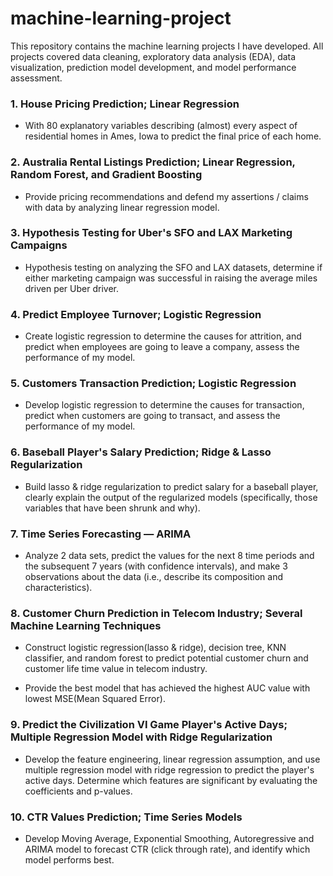 # machine-learning-project

This repository contains the machine learning projects I have developed. 
All projects covered data cleaning, exploratory data analysis (EDA), data visualization, prediction model development, and model performance assessment.

### 1. House Pricing Prediction; Linear Regression

- With 80 explanatory variables describing (almost) every aspect of residential homes in Ames, Iowa to predict the final price of each home.

### 2. Australia Rental Listings Prediction; Linear Regression, Random Forest, and Gradient Boosting

- Provide pricing recommendations and defend my assertions / claims with data by analyzing linear regression model.

### 3. Hypothesis Testing for Uber's SFO and LAX Marketing Campaigns

- Hypothesis testing on analyzing the SFO and LAX datasets, determine if either marketing campaign was successful in raising the average miles driven per Uber driver.

### 4. Predict Employee Turnover; Logistic Regression

- Create logistic regression to determine the causes for attrition, and predict when employees are going to leave a company, assess the performance of my model.

### 5. Customers Transaction Prediction; Logistic Regression

- Develop logistic regression to determine the causes for transaction, predict when customers are going to transact, and assess the performance of my model.

### 6. Baseball Player's Salary Prediction; Ridge & Lasso Regularization

- Build lasso & ridge regularization to predict salary for a baseball player, clearly explain the output of the regularized models (specifically, those variables that have been shrunk and why).

### 7. Time Series Forecasting — ARIMA
- Analyze 2 data sets, predict the values for the next 8 time periods and the subsequent 7 years (with confidence intervals), and make 3 observations about the data (i.e., describe its composition and characteristics).

### 8. Customer Churn Prediction in Telecom Industry; Several Machine Learning Techniques

- Construct logistic regression(lasso & ridge), decision tree, KNN classifier, and random forest to predict potential customer churn and customer life time value in telecom industry. 

- Provide the best model that has achieved the highest AUC value with lowest MSE(Mean Squared Error).

### 9. Predict the Civilization VI Game Player's Active Days; Multiple Regression Model with Ridge Regularization

- Develop the feature engineering, linear regression assumption, and use multiple regression model with ridge regression to predict the player's active days. Determine which features are significant by evaluating the coefficients and p-values.

### 10. CTR Values Prediction; Time Series Models

- Develop Moving Average, Exponential Smoothing, Autoregressive and ARIMA model to forecast CTR (click through rate), and identify which model performs best. 
